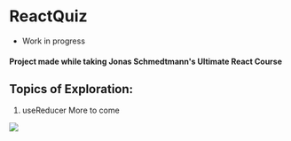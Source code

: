 # ReactQuiz

- Work in progress

#### Project made while taking Jonas Schmedtmann's Ultimate React Course

## Topics of Exploration:

1. useReducer
   More to come

![](https://github.com/react-quiz/https://media.giphy.com/media/7NoNw4pMNTvgc/giphy.gif)

